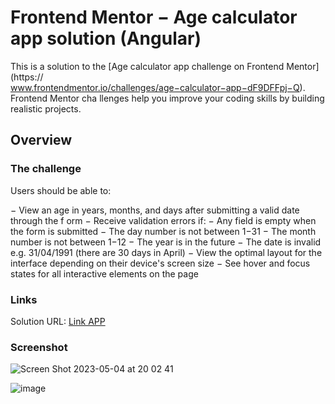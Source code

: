 # Frontend Mentor − Age calculator app solution (Angular)

This is a solution to the [Age calculator app challenge on Frontend Mentor](https:// www.frontendmentor.io/challenges/age−calculator−app−dF9DFFpj−Q). 
Frontend Mentor cha llenges help you improve your coding skills by building realistic projects.

## Overview

### The challenge

Users should be able to:

− View an age in years, months, and days after submitting a valid date through the f orm
− Receive validation errors if:
− Any field is empty when the form is submitted − The day number is not between 1−31
− The month number is not between 1−12
− The year is in the future
− The date is invalid e.g. 31/04/1991 (there are 30 days in April)
− View the optimal layout for the interface depending on their device's screen size
− See hover and focus states for all interactive elements on the page

### Links

Solution URL: [Link APP](https://main.d2dtgwaxbumtaq.amplifyapp.com)

### Screenshot

![Screen Shot 2023-05-04 at 20 02 41](https://user-images.githubusercontent.com/87547769/236354545-64e1b135-54a4-4650-b7d0-5dcd0d282d22.png)

![image](https://user-images.githubusercontent.com/87547769/236354632-05a6cfd1-2e0d-46cc-b243-e4e787f39410.png)

